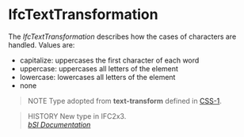 IfcTextTransformation
=====================
The _IfcTextTransformation_ describes how the cases of characters are handled.
Values are:  
  
* capitalize: uppercases the first character of each word  
* uppercase: uppercases all letters of the element  
* lowercase: lowercases all letters of the element  
* none  
  
> NOTE  Type adopted from **text-transform** defined in
> [CSS-1](../../../bibliography.htm#CSS1).  
  
> HISTORY  New type in IFC2x3.  
[ _bSI
Documentation_](https://standards.buildingsmart.org/IFC/DEV/IFC4_2/FINAL/HTML/schema/ifcpresentationappearanceresource/lexical/ifctexttransformation.htm)


